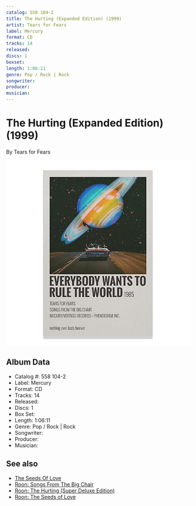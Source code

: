```yaml
---
catalog: 558 104-2
title: The Hurting (Expanded Edition) (1999)
artist: Tears for Fears
label: Mercury
format: CD
tracks: 14
released: 
discs: 1
boxset: 
length: 1:06:11
genre: Pop / Rock | Rock
songwriter: 
producer: 
musician: 
---
```


# The Hurting (Expanded Edition) (1999)

By Tears for Fears

![](../../assets/cdcovers/Tears_for_Fears-The_Hurting_Expanded_Edition_1999.png)

## Album Data

- Catalog #: 558 104-2
- Label: Mercury
- Format: CD
- Tracks: 14
- Released: 
- Discs: 1
- Box Set: 
- Length: 1:06:11
- Genre: Pop / Rock | Rock
- Songwriter: 
- Producer: 
- Musician: 


## See also

- [The Seeds Of Love](The_Seeds_Of_Love.md)
- [Roon: Songs From The Big Chair](../../Roon/Tears_for_Fears/Songs_From_The_Big_Chair.md)
- [Roon: The Hurting (Super Deluxe Edition)](../../Roon/Tears_for_Fears/The_Hurting_Super_Deluxe_Edition.md)
- [Roon: The Seeds of Love](../../Roon/Tears_for_Fears/The_Seeds_of_Love.md)
